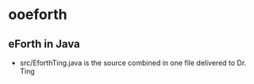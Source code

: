 # ooeforth
## eForth in Java
* src/EforthTing.java is the source combined in one file delivered to Dr. Ting
